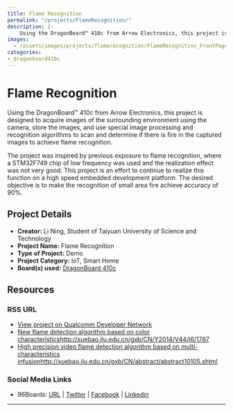 ```yaml
---
title: Flame Recognition
permalink: "/projects/FlameRecognition/"
description: |-
    Using the DragonBoard™ 410c from Arrow Electronics, this project is designed to acquire images of the surrounding environment using the camera, store the images, and use special image processing and recognition algorithms to scan and determine if there is fire in the captured images to achieve flame recognition.
images:
  - /assets/images/projects/flamerecognition/FlameRecognition_FrontPage.png
categories:
- dragonboard410c
---
```

# Flame Recognition

Using the DragonBoard™ 410c from Arrow Electronics, this project is designed to acquire images of the surrounding environment using the camera, store the
images, and use special image processing and recognition algorithms to scan and determine if there is fire in the captured images to achieve flame recognition.

The project was inspired by previous exposure to flame recognition, where a STM32F749 chip of low frequency was used and the realization effect was not very
good. This project is an effort to continue to realize this function on a high speed embedded development platform. The desired objective is to make the
recognition of small area fire achieve accuracy of 90%.

## Project Details

- **Creator:** Li Ning, Student of Taiyuan University of Science and Technology
- **Project Name:** Flame Recognition
- **Type of Project:** Demo
- **Project Category:** IoT, Smart Home
- **Board(s) used:** [DragonBoard 410c](https://www.96boards.org/product/dragonboard410c/)

## Resources

### RSS URL

- [View project on Qualcomm Developer Network]()
- [New flame detection algorithm based on color characteristics]()http://xuebao.jlu.edu.cn/gxb/CN/Y2014/V44/I6/1787
- [High precision video flame detection algorithm based on multi-characteristics infusion]()http://xuebao.jlu.edu.cn/gxb/CN/abstract/abstract10105.shtml

### Social Media Links

- 96Boards: [URL](https://www.96boards.org/) &#124; [Twitter](https://twitter.com/96boards) &#124; [Facebook](https://www.facebook.com/96Boards) &#124; [Linkedin](https://www.linkedin.com/company/{{site.linkedin_username}}/)


***
